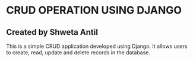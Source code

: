 

<h1>CRUD OPERATION USING DJANGO</h1>


<h2>Created by Shweta Antil</h2>

<p>This is a simple CRUD application developed using Django. It allows users to create, read, update and delete records in the database.</p>

